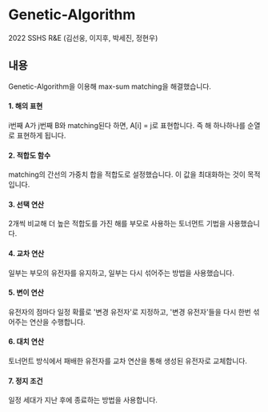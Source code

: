 Genetic-Algorithm
==============
2022 SSHS R&E 
(김선웅, 이지후, 박세진, 정현우)

내용
--------
Genetic-Algorithm을 이용해 max-sum matching을 해결했습니다.
#### 1. 해의 표현
i번째 A가 j번째 B와 matching된다 하면, A[i] = j로 표현합니다.
즉 해 하나하나를 순열로 표현하게 됩니다.
#### 2. 적합도 함수
matching의 간선의 가중치 합을 적합도로 설정했습니다. 이 값을 최대화하는 것이 목적입니다.
#### 3. 선택 연산
2개씩 비교해 더 높은 적합도를 가진 해를 부모로 사용하는 토너먼트 기법을 사용했습니다.
#### 4. 교차 연산
일부는 부모의 유전자를 유지하고, 일부는 다시 섞어주는 방법을 사용했습니다.
#### 5. 변이 연산
유전자의 점마다 일정 확률로 '변경 유전자'로 지정하고, '변경 유전자'들을 다시 한번 섞어주는 연산을 수행합니다.
#### 6. 대치 연산
토너먼트 방식에서 패배한 유전자를 교차 연산을 통해 생성된 유전자로 교체합니다.
#### 7. 정지 조건 
일정 세대가 지난 후에 종료하는 방법을 사용합니다.

